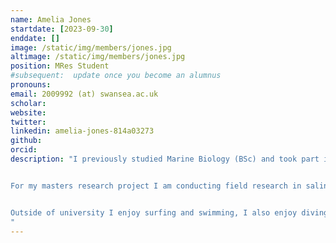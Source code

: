 ```yaml
---
name: Amelia Jones
startdate: [2023-09-30]
enddate: []
image: /static/img/members/jones.jpg
altimage: /static/img/members/jones.jpg
position: MRes Student
#subsequent:  update once you become an alumnus
pronouns: 
email: 2009992 (at) swansea.ac.uk 
scholar:
website: 
twitter:
linkedin: amelia-jones-814a03273
github: 
orcid: 
description: "I previously studied Marine Biology (BSc) and took part in multiple field projects including one studying the territorial behaviour of Damselfish. I also conducted my third year research project on the impact of environment vs genetics on the behaviour of the self fertilising killifish *Kryptolebias marmoratus*.


For my masters research project I am conducting field research in saline ponds looking at community composition during different stages of flooding.


Outside of university I enjoy surfing and swimming, I also enjoy diving and recently went to Fiji where I saw zebra sharks and manta rays. 
"
---
```

